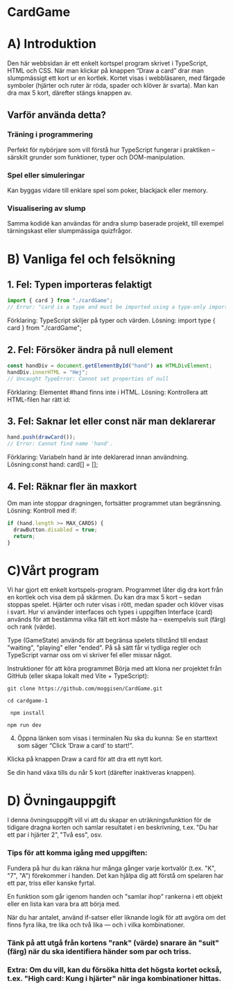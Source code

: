 # CardGame

# A) Introduktion 
  Den här webbsidan är ett enkelt kortspel program skrivet i TypeScript, HTML och CSS. När man klickar på knappen “Draw a card” drar man slumpmässigt ett kort ur en kortlek. Kortet visas i webbläsaren, med färgade symboler (hjärter och ruter är röda, spader och klöver är svarta). Man kan dra max 5 kort, därefter stängs knappen av.

## Varför använda detta?
### Träning i programmering
 Perfekt för nybörjare som vill förstå hur TypeScript fungerar i praktiken – särskilt grunder som funktioner, typer och DOM-manipulation.

### Spel eller simuleringar
 Kan byggas vidare till enklare spel som poker, blackjack eller memory.

### Visualisering av slump
Samma kodidé kan användas för andra slump baserade projekt, till exempel tärningskast eller slumpmässiga quizfrågor.

# B) Vanliga fel och felsökning

## 1. Fel: Typen importeras felaktigt
```ts
import { card } from "./cardGame";
// Error: "card is a type and must be imported using a type-only import"
```
Förklaring: TypeScript skiljer på typer och värden.
Lösning: import type { card } from "./cardGame";

## 2. Fel: Försöker ändra på null element
```ts
const handDiv = document.getElementById("hand") as HTMLDivElement;
handDiv.innerHTML = "Hej";
// Uncaught TypeError: Cannot set properties of null
```
Förklaring: Elementet #hand finns inte i HTML.
Lösning: Kontrollera att HTML-filen har rätt id: <div id="hand"></div>

## 3. Fel: Saknar let eller const när man deklarerar
```ts
hand.push(drawCard());
// Error: Cannot find name 'hand'.
```
Förklaring: Variabeln hand är inte deklarerad innan användning.
Lösning:const hand: card[] = [];

## 4. Fel: Räknar fler än maxkort
Om man inte stoppar dragningen, fortsätter programmet utan begränsning.
Lösning: Kontroll med if: 
```ts
if (hand.length >= MAX_CARDS) {
  drawButton.disabled = true;
  return;
}
```

# C)Vårt program
Vi har gjort ett enkelt kortspels-program. Programmet låter dig dra kort från en kortlek och visa dem på skärmen. Du kan dra max 5 kort – sedan stoppas spelet. Hjärter och ruter visas i rött, medan spader och klöver visas i svart.
Hur vi använder interfaces och types i uppgiften
Interface (card) används för att bestämma vilka fält ett kort måste ha – exempelvis suit (färg) och rank (värde).

Type (GameState) används för att begränsa spelets tillstånd till endast "waiting", "playing" eller "ended".
 På så sätt får vi tydliga regler och TypeScript varnar oss om vi skriver fel eller missar något.

Instruktioner för att köra programmet
Börja med att klona ner projektet från GitHub (eller skapa lokalt med Vite + TypeScript):
```
git clone https://github.com/moggisen/CardGame.git
```
```
cd cardgame-1
```
```
 npm install
```
```
npm run dev
```

4.  Öppna länken som visas i terminalen
Nu ska du kunna:
Se en starttext som säger “Click ‘Draw a card’ to start!”.

Klicka på knappen Draw a card för att dra ett nytt kort.

Se din hand växa tills du når 5 kort (därefter inaktiveras knappen).

# D) Övningauppgift 
I denna övningsuppgift vill vi att du skapar en uträkningsfunktion för de tidigare dragna korten och samlar resultatet i en beskrivning, t.ex. "Du har ett par i hjärter 2", "Två ess", osv.

### Tips för att komma igång med uppgiften:

Fundera på hur du kan räkna hur många gånger varje kortvalör (t.ex. "K", "7", "A") förekommer i handen. Det kan hjälpa dig att förstå om spelaren har ett par, triss eller kanske fyrtal.

En funktion som går igenom handen och "samlar ihop" rankerna i ett objekt eller en lista kan vara bra att börja med.

När du har antalet, använd if-satser eller liknande logik för att avgöra om det finns fyra lika, tre lika och två lika — och i vilka kombinationer.

### Tänk på att utgå från kortens "rank" (värde) snarare än "suit" (färg) när du ska identifiera händer som par och triss.

### Extra: Om du vill, kan du försöka hitta det högsta kortet också, t.ex. "High card: Kung i hjärter" när inga kombinationer hittas.
